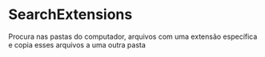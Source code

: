 # SearchExtensions
Procura nas pastas do computador, arquivos com uma extensão específica e copia esses arquivos a uma outra pasta
